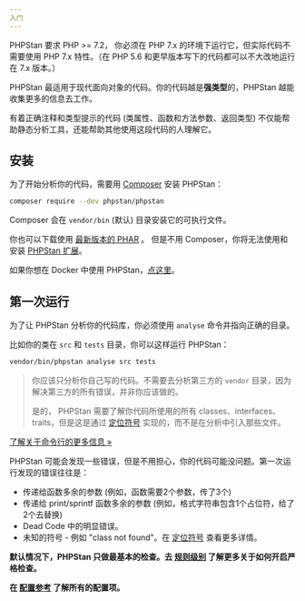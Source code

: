 ```yaml
---
入门
---
```


PHPStan 要求 PHP >= 7.2， 你必须在 PHP 7.x 的环境下运行它，但实际代码不需要使用 PHP 7.x 特性。（在 PHP 5.6 和更早版本写下的代码都可以不大改地运行在 7.x 版本。）

PHPStan 最适用于现代面向对象的代码。你的代码越是**强类型**的，PHPStan 越能收集更多的信息去工作。

有着正确注释和类型提示的代码 (类属性、函数和方法参数、返回类型) 不仅能帮助静态分析工具，还能帮助其他使用这段代码的人理解它。

安装
-------------

为了开始分析你的代码，需要用 [Composer](https://getcomposer.org/) 安装 PHPStan：

```bash
composer require --dev phpstan/phpstan
```

Composer 会在 `vendor/bin` (默认) 目录安装它的可执行文件。

你也可以下载使用 [最新版本的 PHAR](https://github.com/phpstan/phpstan/releases) 。 但是不用 Composer，你将无法使用和安装 [PHPStan 扩展](用户指南/11.扩展库.md)。

如果你想在 Docker 中使用 PHPStan，[点这里](https://phpstan.org/user-guide/docker)。

第一次运行
-------------

为了让 PHPStan 分析你的代码库，你必须使用 `analyse` 命令并指向正确的目录。

比如你的类在 `src` 和 `tests` 目录，你可以这样运行 PHPStan：

```bash
vendor/bin/phpstan analyse src tests
```

>你应该只分析你自己写的代码。不需要去分析第三方的 `vendor` 目录，因为解决第三方的所有错误，并非你应该做的。
>
>是的， PHPStan 需要了解你代码所使用的所有 classes、interfaces、traits，但是这是通过 [定位符号](用户指南/05.定位符号.md) 实现的，而不是在分析中引入那些文件。


[了解关于命令行的更多信息 »](用户指南/02.命令行用法.md)

PHPStan 可能会发现一些错误，但是不用担心，你的代码可能没问题。第一次运行发现的错误往往是：

* 传递给函数多余的参数 (例如，函数需要2个参数，传了3个)
* 传递给 print/sprintf 函数多余的参数 (例如，格式字符串包含1个占位符，给了2个去替换)
* Dead Code 中的明显错误。
* 未知的符号 - 例如 "class not found"。在 [定位符号](用户指南/05.定位符号.md) 查看更多详情。

**默认情况下，PHPStan 只做最基本的检查。去 [规则级别](用户指南/03.规则级别.md) 了解更多关于如何开启严格检查。**

**在 [配置参考](https://phpstan.org/config-reference) 了解所有的配置项。**
